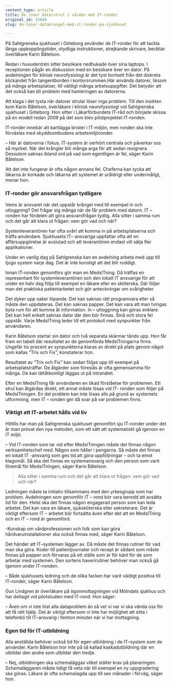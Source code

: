 ```yaml
---
content_type: article
title: De löser datorstrul i vården med IT-ronder
original_id: 15644
slug: de-loser-datakrangel-med-it-ronder-pa-sjukhuset

---
```


På Sahlgrenska sjukhuset i Göteborg använder de IT-ronder för att tackla långa uppkopplingstider, otydliga instruktioner, strejkande skrivare, berättar överläkare Karin Båtelson.

Redan i huvudentrén sitter besökare nedhukade över sina laptops. I receptionen pågår en diskussion med en besökare över en dator. På avdelningen för klinisk neurofysiologi är det tyst bortsett från det diskreta klickandet från tangentborden i kontorsrummen.Här används datorer, liksom på många arbetsplatser, till väldigt många arbetsuppgifter. Det betyder att det också kan bli problem med hanteringen av datorerna.

Att klaga i det tysta när datorer strular löser inga problem. Till den insikten kom Karin Båtelson, överläkare i klinisk neurofysiologi vid Sahlgrenska sjukhuset i Göteborg. Hon sitter i Läkarförbundets IT-råd och började skissa på en modell redan 2009 på det som blev pilotprojektet IT-ronden.

IT-ronder innebär att kartlägga brister i IT-miljön, men ronden ska inte förväxlas med skyddsombudens arbetsmiljöronder.

– Här är datorerna i fokus. IT-system är oerhört centrala och påverkar oss så mycket. När det krånglar blir många arga för att sedan resignera. Dessutom saknas ibland ord på vad som egentligen är fel, säger Karin Båtelson.

Att det inte fungerar är ofta någon annans fel. Cheferna kan tycka att läkarna är korkade och läkarna att systemet är uråldrigt eller undermåligt, menar hon.

### IT-ronder gör ansvarsfrågan tydligare

Vems är ansvaret när det uppstår krångel med till exempel in och utloggning? Det frågar sig många när de får problem med datorn. IT – ronden har fördelen att göra ansvarsfrågan tydlig. Alla sitter i samma rum och det går att klara ut frågan: vem gör vad och när?

Systemleverantören har ofta svårt att komma in på arbetsplatserna och träffa användare. Sjukhusets IT– ansvariga uppfattar ofta att en affärsuppgörelse är avslutad och att leverantören endast vill sälja fler applikationer.

Under en vanlig dag på Sahlgrenska kan en avdelning arbeta med upp till tjugo system varje dag. Det är inte konstigt att det blir roddigt.

Innan IT-ronden genomförs gör man en MedsITning. Då träffas en representant för systemleverantören och den lokalt IT ansvarige för att under en halv dag följa till exempel en läkare eller en sköterska. Där följer man det praktiska patientarbetet och gör anteckningar om svårigheter.

Det dyker upp saker löpande. Det kan saknas rätt programvara eller så måste den uppdateras. Det kan saknas papper. Det kan vara att man tvingas byta rum för att komma åt information. In – utloggning kan göras enklare. Det kan helt enkelt saknas dator där den bör finnas. Små och stora fel uppstår. Varje MedsITning leder till ett protokoll med synpunkter från användaren.

Karin Båtelson startar sin dator och två separata skärmar tänds upp. Hon får fram en tabell där resultatet av de genomförda MedsITningarna finns. Ungefär tio procent av synpunkterna klaras av direkt på plats genom något som kallas “Trix och Fix”, konstaterar hon.

Resultatet av “Trix och Fix” kan sedan följas upp till exempel på arbetsplatsträffar. De åtgärder som föreslås är ofta gemensamma för många. De kan lättåtkomligt läggas ut på intranätet.

Efter en MedsITning får användaren en ökad förståelse för problemen. Ett strul kan åtgärdas direkt, ett annat måste lösas vid IT- ronden som följer på MedsITningen. En del problem kan inte lösas alls på grund av systemets utformning, men IT – ronden ger då svar på var problemen finns.

### Viktigt att IT-arbetet hålls vid liv

Hittills har man på Sahlgrenska sjukhuset genomfört sju IT–ronder under det år man prövat den nya metoden, som ett sätt att systematiskt gå igenom en IT miljö.

– Vid IT-ronden som tar vid efter MedsITningen måste det finnas någon verksamhetschef med. Någon som håller i pengarna. Så måste det finnas en lokalt IT -ansvarig som ges tid att göra uppföljningar – och ta emot klagomål. Så ska det finnas en systemansvarig och den person som varit föremål för MedsITningen, säger Karin Båtelson.

> Alla sitter i samma rum och det går att klara ut frågan: vem gör vad och när?

Ledningen måste ta initiativ tillsammans med den yrkesgrupp som har problem. Avdelningen som genomför IT – rond bör vara beredd att avsätta tid för den. Helst ska det finnas någon engagerad person som kan leda arbetet. Det kan vara en läkare, sjuksköterska eller sekreterare. Det är viktigt eftersom IT – arbetet bör fortsätta även efter det att en MedsITning och en IT – rond är genomförd.

\-Kunskap om vårdprofessionen och folk som kan göra hårdvaruinstallationer ska också finnas med, säger Karin Båtelson.

Det händer att IT–systemen lägger av. Då måste det finnas rutiner för vad man ska göra. Koder till patientjournaler och recept är sådant som måste finnas på papper och förvaras på ett ställe som är för känt för de som arbetar med systemen. Den sortens haverirutiner behöver man också gå igenom under IT–ronden.

– Både sjukhusets ledning och de olika facken har varit väldigt positiva till IT–ronder, säger Karin Båtelson.

Gun Lindgren är överläkare på ögonmottagningen vid Mölndals sjukhus och har deltagit vid pilotstudien med IT-rond. Hon säger:

– Även om vi inte löst alla dataproblem än så vet vi var vi ska vända oss för att få rätt hjälp. Det är viktigt eftersom vi inte har möjlighet att sitta i telefonkö till IT–ansvarig i femton minuter när vi har mottagning.

### Egen tid för IT-utbildning

Alla anställda behöver också tid för egen utbildning i de IT–system som de använder. Karin Båtelson tror inte på så kallad kaskadutbildning där en utbildar den andre som utbildar den tredje.

– Nej, utbildningen ska schemaläggas vilket ställer krav på planeringen. Schemaläggaren måste tidigt få veta när till exempel en ny uppgradering ska göras. Läkare är ofta schemalagda upp till sex månader i förväg, säger hon.

